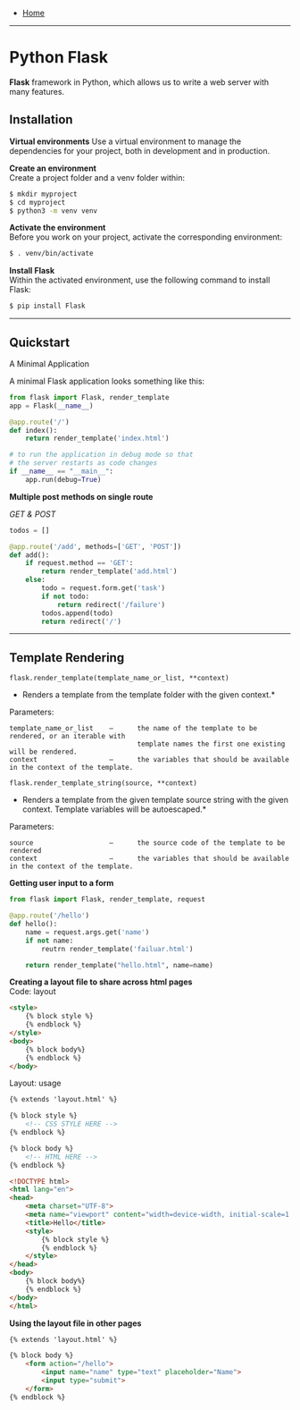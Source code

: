 - [Home](../index.md)
---
# Python Flask

**Flask** framework in Python, which allows us to write a web server with many features. 

## Installation  
**Virtual environments**
Use a virtual environment to manage the dependencies for your project, both in development and in production.

**Create an environment**  
Create a project folder and a venv folder within:
```bash
$ mkdir myproject
$ cd myproject
$ python3 -m venv venv
```  
**Activate the environment**  
Before you work on your project, activate the corresponding environment:  
```bash
$ . venv/bin/activate
```  
**Install Flask**  
Within the activated environment, use the following command to install Flask:
```bash
$ pip install Flask
```  
---
## Quickstart  

A Minimal Application

A minimal Flask application looks something like this:
```python
from flask import Flask, render_template
app = Flask(__name__)

@app.route('/')
def index():
    return render_template('index.html')

# to run the application in debug mode so that 
# the server restarts as code changes 
if __name__ == "__main__":
    app.run(debug=True)
```  

**Multiple post methods on single route**  

*GET & POST*  
```python
todos = [] 

@app.route('/add', methods=['GET', 'POST'])
def add():
    if request.method == 'GET':
        return render_template('add.html')
    else:
        todo = request.form.get('task')
        if not todo:
            return redirect('/failure')
        todos.append(todo)
        return redirect('/')
```  


---

## Template Rendering  

`flask.render_template(template_name_or_list, **context)  `  
*  Renders a template from the template folder with the given context.*

Parameters:  
```
template_name_or_list    –      the name of the template to be rendered, or an iterable with 
                                template names the first one existing will be rendered.
context                  –      the variables that should be available in the context of the template.
```

`flask.render_template_string(source, **context)`    
*  Renders a template from the given template source string with the given context. Template variables will be autoescaped.*

Parameters:  
```
source                   –      the source code of the template to be rendered
context                  –      the variables that should be available in the context of the template.
```

**Getting user input to a form**
```python
from flask import Flask, render_template, request

@app.route('/hello')
def hello():
    name = request.args.get('name')
    if not name:
        reutrn render_template('failuar.html')

    return render_template("hello.html", name=name)
```  

**Creating a layout file to share across html pages**  
Code: layout
```html
<style>
    {% block style %}
    {% endblock %}
</style>
<body>
    {% block body%}
    {% endblock %}
</body>
```
Layout: usage
```html
{% extends 'layout.html' %}

{% block style %}
    <!-- CSS STYLE HERE -->
{% endblock %}

{% block body %}
    <!-- HTML HERE -->
{% endblock %}
```

```html
<!DOCTYPE html>
<html lang="en">
<head>
    <meta charset="UTF-8">
    <meta name="viewport" content="width=device-width, initial-scale=1.0">
    <title>Hello</title>
    <style>
        {% block style %}
        {% endblock %}
    </style>
</head>
<body>
    {% block body%}
    {% endblock %}
</body>
</html>
```  

**Using the layout file in other pages**
```html
{% extends 'layout.html' %}

{% block body %}
    <form action="/hello">
        <input name="name" type="text" placeholder="Name">
        <input type="submit">
    </form>
{% endblock %}
```  